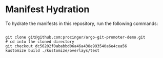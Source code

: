 
# Manifest Hydration

To hydrate the manifests in this repository, run the following commands:

```shell

git clone git@github.com:procinger/argo-git-promoter-demo.git
# cd into the cloned directory
git checkout dc56202f0ababbd06a46a438e993540a6e4cea56
kustomize build ./kustomize/overlays/test
```